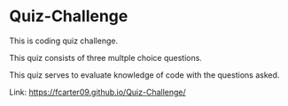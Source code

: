 # Quiz-Challenge

This is coding quiz challenge.

This quiz consists of three multple choice questions.

This quiz serves to evaluate knowledge of code with the questions asked.

Link: https://fcarter09.github.io/Quiz-Challenge/
